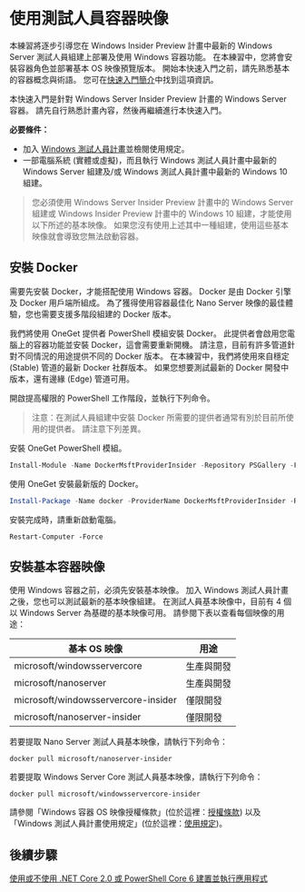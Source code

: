# 使用測試人員容器映像

本練習將逐步引導您在 Windows Insider Preview 計畫中最新的 Windows Server 測試人員組建上部署及使用 Windows 容器功能。 在本練習中，您將會安裝容器角色並部署基本 OS 映像預覽版本。 開始本快速入門之前，請先熟悉基本的容器概念與術語。 您可在[快速入門簡介](./index.md)中找到這項資訊。

本快速入門是針對 Windows Server Insider Preview 計畫的 Windows Server 容器。 請先自行熟悉計畫內容，然後再繼續進行本快速入門。

**必要條件：**

- 加入 [Windows 測試人員計畫](https://insider.windows.com/GettingStarted)並檢閱使用規定。 
- 一部電腦系統 (實體或虛擬)，而且執行 Windows 測試人員計畫中最新的 Windows Server 組建及/或 Windows 測試人員計畫中最新的 Windows 10 組建。

>您必須使用 Windows Server Insider Preview 計畫中的 Windows Server 組建或 Windows Insider Preview 計畫中的 Windows 10 組建，才能使用以下所述的基本映像。 如果您沒有使用上述其中一種組建，使用這些基本映像就會導致您無法啟動容器。

## 安裝 Docker
需要先安裝 Docker，才能搭配使用 Windows 容器。 Docker 是由 Docker 引擎及 Docker 用戶端所組成。 為了獲得使用容器最佳化 Nano Server 映像的最佳體驗，您也需要支援多階段組建的 Docker 版本。

我們將使用 OneGet 提供者 PowerShell 模組安裝 Docker。 此提供者會啟用您電腦上的容器功能並安裝 Docker，這會需要重新開機。 請注意，目前有許多管道針對不同情況的用途提供不同的 Docker 版本。 在本練習中，我們將使用來自穩定 (Stable) 管道的最新 Docker 社群版本。 如果您想要測試最新的 Docker 開發中版本，還有邊緣 (Edge) 管道可用。 

開啟提高權限的 PowerShell 工作階段，並執行下列命令。

>注意：在測試人員組建中安裝 Docker 所需要的提供者通常有別於目前所使用的提供者。 請注意下列差異。

安裝 OneGet PowerShell 模組。
```powershell
Install-Module -Name DockerMsftProviderInsider -Repository PSGallery -Force
```
使用 OneGet 安裝最新版的 Docker。
```powershell
Install-Package -Name docker -ProviderName DockerMsftProviderInsider -RequiredVersion 17.06.0-ce
```
安裝完成時，請重新啟動電腦。
```none
Restart-Computer -Force
```

## 安裝基本容器映像

使用 Windows 容器之前，必須先安裝基本映像。 加入 Windows 測試人員計畫之後，您也可以測試最新的基本映像組建。 在測試人員基本映像中，目前有 4 個以 Windows Server 為基礎的基本映像可用。 請參閱下表以查看每個映像的用途：

| 基本 OS 映像                       | 用途                      |
|-------------------------------------|----------------------------|
| microsoft/windowsservercore         | 生產與開發 |
| microsoft/nanoserver                | 生產與開發 |
| microsoft/windowsservercore-insider | 僅限開發           |
| microsoft/nanoserver-insider        | 僅限開發           |

若要提取 Nano Server 測試人員基本映像，請執行下列命令：

```none
docker pull microsoft/nanoserver-insider
```

若要提取 Windows Server Core 測試人員基本映像，請執行下列命令：

```none
docker pull microsoft/windowsservercore-insider
```

請參閱「Windows 容器 OS 映像授權條款」(位於這裡：[授權條款](../EULA.md )) 以及「Windows 測試人員計畫使用規定」(位於這裡：[使用規定](https://www.microsoft.com/en-us/software-download/windowsinsiderpreviewserver))。 

## 後續步驟

[使用或不使用 .NET Core 2.0 或 PowerShell Core 6 建置並執行應用程式](./Nano-RS3-.NET-Core-and-PS.md)
